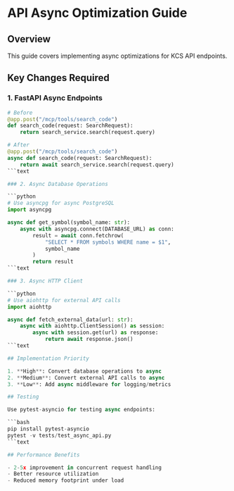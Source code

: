 # API Async Optimization Guide

## Overview

This guide covers implementing async optimizations for KCS API endpoints.

## Key Changes Required

### 1. FastAPI Async Endpoints

```python
# Before
@app.post("/mcp/tools/search_code")
def search_code(request: SearchRequest):
    return search_service.search(request.query)

# After  
@app.post("/mcp/tools/search_code")
async def search_code(request: SearchRequest):
    return await search_service.search(request.query)
```text

### 2. Async Database Operations

```python
# Use asyncpg for async PostgreSQL
import asyncpg

async def get_symbol(symbol_name: str):
    async with asyncpg.connect(DATABASE_URL) as conn:
        result = await conn.fetchrow(
            "SELECT * FROM symbols WHERE name = $1", 
            symbol_name
        )
        return result
```text

### 3. Async HTTP Client

```python
# Use aiohttp for external API calls
import aiohttp

async def fetch_external_data(url: str):
    async with aiohttp.ClientSession() as session:
        async with session.get(url) as response:
            return await response.json()
```text

## Implementation Priority

1. **High**: Convert database operations to async
2. **Medium**: Convert external API calls to async  
3. **Low**: Add async middleware for logging/metrics

## Testing

Use pytest-asyncio for testing async endpoints:

```bash
pip install pytest-asyncio
pytest -v tests/test_async_api.py
```text

## Performance Benefits

- 2-5x improvement in concurrent request handling
- Better resource utilization
- Reduced memory footprint under load
